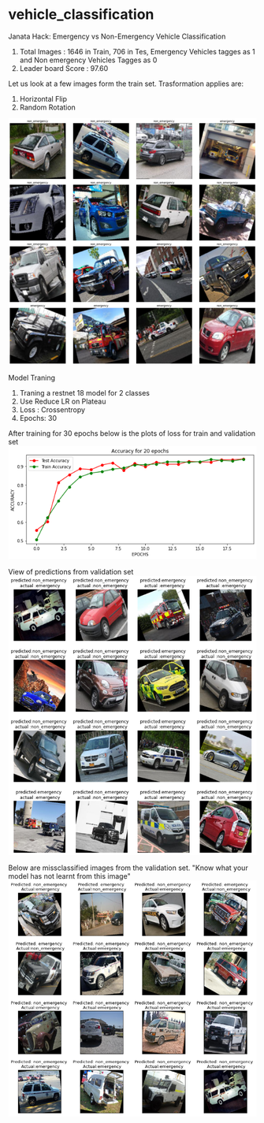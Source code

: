 # vehicle_classification
Janata Hack: Emergency vs Non-Emergency Vehicle Classification
1. Total Images : 1646 in Train, 706 in Tes, Emergency Vehicles tagges as 1 and Non emergency Vehicles Tagges as 0
2. Leader board Score : 97.60

Let us look at a few images form the train set.
Trasformation applies are:
1. Horizontal Flip
2. Random Rotation

![raw images](https://github.com/prarthananbhat/vehicle_classification/blob/master/raw%20data.png?raw=true "Raw Data")

Model Traning

1. Traning a restnet 18 model for 2 classes
2. Use Reduce LR on Plateau
3. Loss : Crossentropy
4. Epochs: 30

After training for 30 epochs below is the plots of loss for train and validation set
![loss curves](https://github.com/prarthananbhat/vehicle_classification/blob/master/loss%20curves.png?raw=true "Loss Curves")

View of predictions from validation set
![loss curves](https://github.com/prarthananbhat/vehicle_classification/blob/master/sample%20validations.png?raw=true "Sample Images form Validation Set")

Below are missclassified images from the validation set. "Know what your model has not learnt from this image"
![loss curves](https://github.com/prarthananbhat/vehicle_classification/blob/master/miss%20classified%20images.png?raw=true "Misclassified images")




